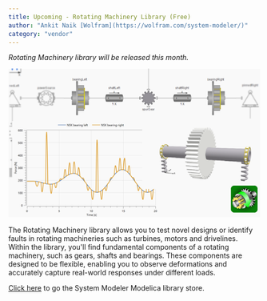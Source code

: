 ```yaml
---
title: Upcoming - Rotating Machinery Library (Free)
author: "Ankit Naik [Wolfram](https://wolfram.com/system-modeler/)"
category: "vendor"
---
```

*Rotating Machinery library will be released this month.*

![Alt text](SystemModeler_RotatingMachinery.png 'Rotating Machinery library')

The Rotating Machinery library allows you to test novel designs or identify faults in rotating machineries such as turbines, motors and drivelines. Within the library, you'll find fundamental components of a rotating machinery, such as gears, shafts and bearings. These components are designed to be flexible, enabling you to observe deformations and accurately capture real-world responses under different loads.

[Click here](https://www.wolfram.com/system-modeler/libraries) to go the System Modeler Modelica library store.
